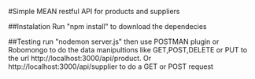 #Simple MEAN restful API for products and suppliers

##Instalation
Run "npm install" to download the dependecies

##Testing
run "nodemon server.js" then use POSTMAN plugin or Robomongo to do the data manipultions like GET,POST,DELETE or PUT to the url http://localhost:3000/api/product. Or http://localhost:3000/api/supplier to do a GET or POST request